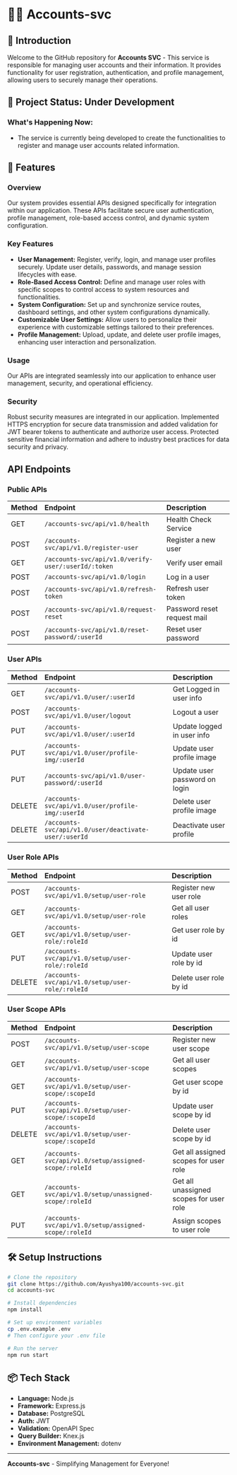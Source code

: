 # 🧑‍💼 Accounts-svc

## 🧩 Introduction
Welcome to the GitHub repository for **Accounts SVC** - This service is responsible for managing user accounts and their information. It provides functionality for user registration, authentication, and profile management, allowing users to securely manage their operations.

## 📌 Project Status: Under Development
### What's Happening Now:
- The service is currently being developed to create the functionalities to register and manage user accounts related information.

## 🚀 Features
### Overview
Our system provides essential APIs designed specifically for integration within our application. These APIs facilitate secure user authentication, profile management, role-based access control, and dynamic system configuration.
### Key Features
- **User Management:** Register, verify, login, and manage user profiles securely. Update user details, passwords, and manage session lifecycles with ease.
- **Role-Based Access Control:** Define and manage user roles with specific scopes to control access to system resources and functionalities.
- **System Configuration:** Set up and synchronize service routes, dashboard settings, and other system configurations dynamically.
- **Customizable User Settings:** Allow users to personalize their experience with customizable settings tailored to their preferences.
- **Profile Management:** Upload, update, and delete user profile images, enhancing user interaction and personalization.
### Usage
Our APIs are integrated seamlessly into our application to enhance user management, security, and operational efficiency.
### Security
Robust security measures are integrated in our application. Implemented HTTPS encryption for secure data transmission and added validation for JWT bearer tokens to authenticate and authorize user access. Protected sensitive financial information and adhere to industry best practices for data security and privacy.

## API Endpoints
### Public APIs
| Method | Endpoint                                               | Description                             |
| :----- | :----------------------------------------------------- | :-------------------------------------- |
| GET    | `/accounts-svc/api/v1.0/health`                        | Health Check Service                    |
| POST   | `/accounts-svc/api/v1.0/register-user`                 | Register a new user                     |
| GET    | `/accounts-svc/api/v1.0/verify-user/:userId/:token`    | Verify user email                       |
| POST   | `/accounts-svc/api/v1.0/login`                         | Log in a user                           |
| POST   | `/accounts-svc/api/v1.0/refresh-token`                 | Refresh user token                      |
| POST   | `/accounts-svc/api/v1.0/request-reset`                 | Password reset request mail             |
| POST   | `/accounts-svc/api/v1.0/reset-password/:userId`        | Reset user password                     |

### User APIs
| Method | Endpoint                                               | Description                             |
| :----- | :----------------------------------------------------- | :-------------------------------------- |
| GET    | `/accounts-svc/api/v1.0/user/:userId`                  | Get Logged in user info                 |
| POST   | `/accounts-svc/api/v1.0/user/logout`                   | Logout a user                           |
| PUT    | `/accounts-svc/api/v1.0/user/:userId`                  | Update logged in user info              |
| PUT    | `/accounts-svc/api/v1.0/user/profile-img/:userId`      | Update user profile image               |
| PUT    | `/accounts-svc/api/v1.0/user-password/:userId`         | Update user password on login           |
| DELETE | `/accounts-svc/api/v1.0/user/profile-img/:userId`      | Delete user profile image               |
| DELETE | `/accounts-svc/api/v1.0/user/deactivate-user/:userId`  | Deactivate user profile                 |

### User Role APIs
| Method | Endpoint                                               | Description                             |
| :----- | :----------------------------------------------------- | :-------------------------------------- |
| POST   | `/accounts-svc/api/v1.0/setup/user-role`               | Register new user role                  |
| GET    | `/accounts-svc/api/v1.0/setup/user-role`               | Get all user roles                      |
| GET    | `/accounts-svc/api/v1.0/setup/user-role/:roleId`       | Get user role by id                     |
| PUT    | `/accounts-svc/api/v1.0/setup/user-role/:roleId`       | Update user role by id                  |
| DELETE | `/accounts-svc/api/v1.0/setup/user-role/:roleId`       | Delete user role by id                  |

### User Scope APIs
| Method | Endpoint                                               | Description                             |
| :----- | :----------------------------------------------------- | :-------------------------------------- |
| POST   | `/accounts-svc/api/v1.0/setup/user-scope`              | Register new user scope                 |
| GET    | `/accounts-svc/api/v1.0/setup/user-scope`              | Get all user scopes                     |
| GET    | `/accounts-svc/api/v1.0/setup/user-scope/:scopeId`     | Get user scope by id                    |
| PUT    | `/accounts-svc/api/v1.0/setup/user-scope/:scopeId`     | Update user scope by id                 |
| DELETE | `/accounts-svc/api/v1.0/setup/user-scope/:scopeId`     | Delete user scope by id                 |
| GET    | `/accounts-svc/api/v1.0/setup/assigned-scope/:roleId`  | Get all assigned scopes for user role   |
| GET    | `/accounts-svc/api/v1.0/setup/unassigned-scope/:roleId`| Get all unassigned scopes for user role |
| PUT    | `/accounts-svc/api/v1.0/setup/assigned-scope/:roleId`  | Assign scopes to user role              |


## 🛠️ Setup Instructions

```bash
# Clone the repository
git clone https://github.com/Ayushya100/accounts-svc.git
cd accounts-svc

# Install dependencies
npm install

# Set up environment variables
cp .env.example .env
# Then configure your .env file

# Run the server
npm run start
```

## 📦 Tech Stack
- **Language:** Node.js
- **Framework:** Express.js
- **Database:** PostgreSQL
- **Auth:** JWT
- **Validation:** OpenAPI Spec
- **Query Builder:** Knex.js
- **Environment Management:** dotenv
---
**Accounts-svc** - Simplifying Management for Everyone!